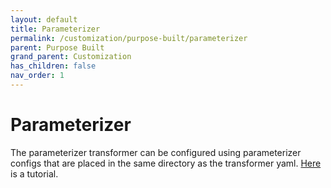 ```yaml
---
layout: default
title: Parameterizer
permalink: /customization/purpose-built/parameterizer
parent: Purpose Built
grand_parent: Customization
has_children: false
nav_order: 1
---
```


# Parameterizer

The parameterizer transformer can be configured using parameterizer configs that are placed in the same directory as the transformer yaml. [Here](/tutorials/customizing-the-output/custom-parameterization-of-helm-charts-kustomize-octemplates) is a tutorial.